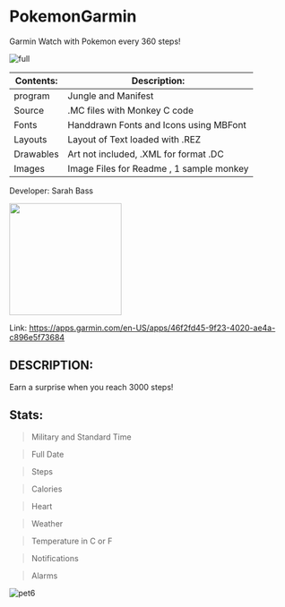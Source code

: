 # PokemonGarmin
Garmin Watch with Pokemon every 360 steps!


![full](https://github.com/SarahBass/PokemonGarmin/assets/69780815/70e4dc75-2024-4475-95a8-937def82e21c)



Contents: | Description:
--------- | ------------
program  | Jungle and Manifest 
Source | .MC files with Monkey C code
Fonts | Handdrawn Fonts and Icons using MBFont 
Layouts | Layout of Text loaded with .REZ 
Drawables | Art not included, .XML for format .DC
Images    | Image Files for Readme , 1 sample monkey
 
 Developer: Sarah Bass
 
[<img src="https://services.garmin.com/appsLibraryBusinessServices_v0/rest/apps/46f2fd45-9f23-4020-ae4a-c896e5f73684/icon/0440710a-4e4d-40b3-9d6c-55a7c21dc46e" width="200" height="200">](https://apps.garmin.com/en-US/apps/46f2fd45-9f23-4020-ae4a-c896e5f73684)

 
 Link: https://apps.garmin.com/en-US/apps/46f2fd45-9f23-4020-ae4a-c896e5f73684




## DESCRIPTION:
Earn a surprise when you reach 3000 steps!



## Stats:

>Military and Standard Time

>Full Date

>Steps

>Calories

>Heart

>Weather

>Temperature in C or F

>Notifications

>Alarms

![pet6](https://github.com/SarahBass/PokemonGarmin/assets/69780815/7ded4d62-8aec-41b4-b75e-c2621a3134ae)

